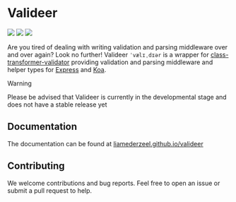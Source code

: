 # Valideer
[![](https://img.shields.io/npm/v/%40valideer%2Fcore/latest.svg?style=flat-square&label=core%20npm%40latest)](https://npmjs.com/package/%40valideer%2Fcore)
[![](https://img.shields.io/npm/v/%40valideer%2Fkoa/latest.svg?style=flat-square&label=koa%20npm%40latest)](https://npmjs.com/package/%40valideer%2Fkoa)
[![](https://img.shields.io/npm/v/%40valideer%2Fexpress/latest.svg?style=flat-square&label=express%20npm%40latest)](https://npmjs.com/package/%40valideer%2Fexpress)

Are you tired of dealing with writing validation and parsing middleware over and over again? Look no further!
Valideer `ˈvælɪˌdɪər` is a wrapper for [class-transformer-validator](https://github.com/MichalLytek/class-transformer-validator) providing validation and parsing middleware and helper types for [Express](https://github.com/expressjs/express) and [Koa](https://github.com/koajs/koa).

> [!WARNING]
> Please be advised that Valideer is currently in the developmental stage and does not have a stable release yet

## Documentation
The documentation can be found at [liamederzeel.github.io/valideer](https://liamederzeel.github.io/valideer/)


## Contributing

We welcome contributions and bug reports. Feel free to open an issue or submit a pull request to help.

